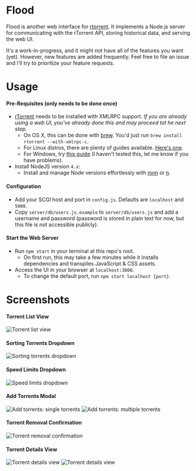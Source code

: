 # Flood
Flood is another web interface for [rtorrent](https://github.com/rakshasa/rtorrent). It implements a Node.js server for communicating with the rTorrent API, storing historical data, and serving the web UI.

It's a work-in-progress, and it might not have all of the features you want (yet). However, new features are added frequently. Feel free to file an issue and I'll try to prioritize your feature requests.

# Usage
#### Pre-Requisites (only needs to be done once)
* [rTorrent](https://github.com/rakshasa/rtorrent) needs to be installed with XMLRPC support. _If you are already using a web UI, you've already done this and may proceed tot he next step._
  * On OS X, this can be done with [brew](http://brew.sh/). You'd just run `brew install rtorrent --with-xmlrpc-c`.
  * For Linux distros, there are plenty of guides available. [Here's one](http://linoxide.com/ubuntu-how-to/setup-rtorrent-rutorrent/).
  * For Windows, try [this guide](https://rtwi.jmk.hu/wiki/rTorrentOnWindows) (I haven't tested this, let me know if you have problems).
* Install NodeJS version `4.x`:
  * Install and manage Node versions effortlessly with [nvm](https://github.com/creationix/nvm) or [n](https://github.com/tj/n).

#### Configuration
* Add your SCGI host and port in `config.js`. Defaults are `localhost` and `5000`.
* Copy `server/db/users.js.example` to `server/db/users.js` and add a username and password (password is stored in plain text for now, but this file is not accessible publicly).

#### Start the Web Server
* Run `npm start` in your terminal at this repo's root.
  * On first run, this may take a few minutes while it installs dependencies and transpiles JavaScript & CSS assets.
* Access the UI in your browser at `localhost:3000`.
  * To change the default port, run `npm start localhost {port}`.

# Screenshots
#### Torrent List View
![Torrent list view](https://s3.amazonaws.com/johnfurrow.com/share/flood-screenshot-a.png)

#### Sorting Torrents Dropdown
![Sorting torrents dropdown](https://s3.amazonaws.com/johnfurrow.com/share/flood-screenshot-b.png)

#### Speed Limits Dropdown
![Speed limits dropdown](https://s3.amazonaws.com/johnfurrow.com/share/flood-screenshot-c.png)

#### Add Torrents Modal
![Add torrents: single torrents](https://s3.amazonaws.com/johnfurrow.com/share/flood-screenshot-d.png)
![Add torrents: multiple torrents](https://s3.amazonaws.com/johnfurrow.com/share/flood-screenshot-e.png)

#### Torrent Removal Confirmation
![Torrent removal confirmation](https://s3.amazonaws.com/johnfurrow.com/share/flood-screenshot-f.png)

#### Torrent Details View
![Torrent details view](https://s3.amazonaws.com/johnfurrow.com/share/flood-screenshot-g.png)
![Torrent details view](https://s3.amazonaws.com/johnfurrow.com/share/flood-screenshot-h.png)
